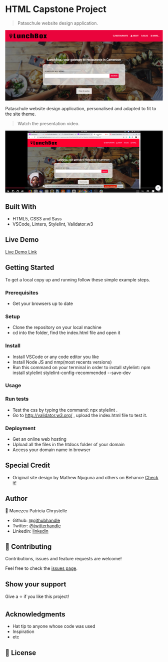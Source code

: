 # HTML Capstone Project

> Pataschule website design application.

![screenshot](./app_screenshot.png)

Pataschule website design application, personalised and adapted to fit to the site theme.

> Watch the presentation video.

[![screenshot](./app_video.png)](https://www.loom.com/share/a2e8b55ab9234678afd6b822d116dd20)

## Built With

- HTML5, CSS3 and Sass
- VSCode, Linters, Stylelint, Validator.w3

## Live Demo

[Live Demo Link](https://rawcdn.githack.com/patriciachrysy/html-capstone-project/5242297f557d21f3b7034cc7f4486f6a4ab8bfe5/index.html)


## Getting Started

To get a local copy up and running follow these simple example steps.

### Prerequisites

- Get your browsers up to date

### Setup

- Clone the repository on your local machine
- cd into the folder, find the index.html file and open it

### Install

- Install VSCode or any code editor you like
- Install Node JS and nmp(most recents versions)
- Run this command on your terminal in order to install stylelint: npm install stylelint stylelint-config-recommended --save-dev 

### Usage

### Run tests

- Test the css by typing the command: npx stylelint .
- Go to http://validator.w3.org/ , upload the index.html file to test it.

### Deployment

- Get an online web hosting
- Upload all the files in the htdocs folder of your domain
- Access your domain name in browser

## Special Credit
- Original site design by Mathew Njuguna and others on Behance [Check it!](https://www.behance.net/gallery/25563385/PatashuleKE)

## Author

👤 Manezeu Patricia Chrystelle

- Github: [@githubhandle](https://github.com/patriciachrysy)
- Twitter: [@twitterhandle](https://twitter.com/ManezeuP)
- Linkedin: [linkedin](https://www.linkedin.com/in/manezeu-patricia-chrystelle-095072118/)

## 🤝 Contributing

Contributions, issues and feature requests are welcome!

Feel free to check the [issues page]().

## Show your support

Give a ⭐️ if you like this project!

## Acknowledgments

- Hat tip to anyone whose code was used
- Inspiration
- etc

## 📝 License

